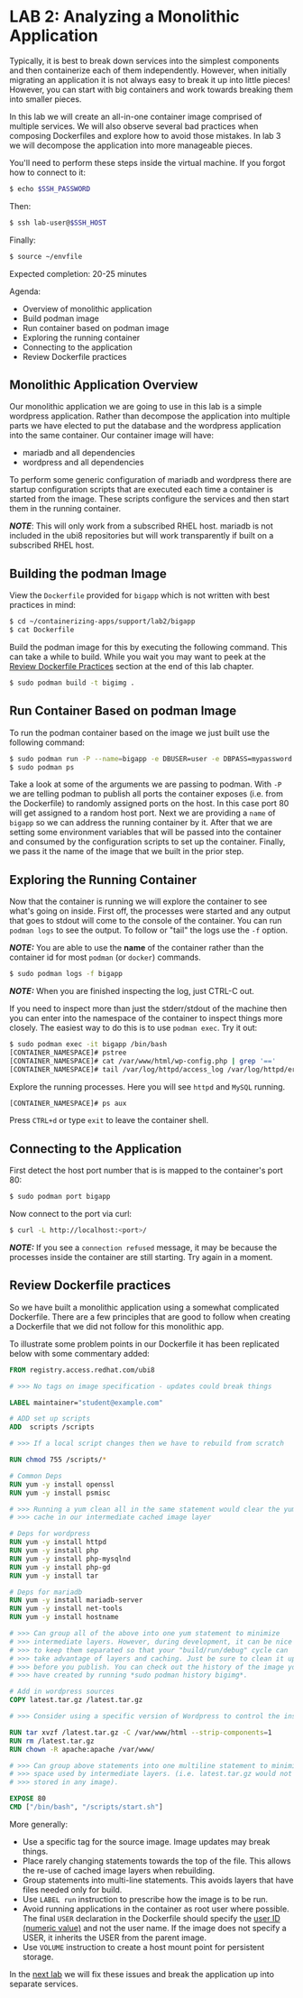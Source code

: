 # LAB 2: Analyzing a Monolithic Application

Typically, it is best to break down services into the simplest components and
then containerize each of them independently. However, when initially migrating
an application it is not always easy to break it up into little pieces! However,
you can start with big containers and work towards breaking them into smaller
pieces.

In this lab we will create an all-in-one container image comprised of multiple
services. We will also observe several bad practices when composing Dockerfiles
and explore how to avoid those mistakes. In lab 3 we will decompose the
application into more manageable pieces.

You'll need to perform these steps inside the virtual machine. If you forgot how
to connect to it:

```bash
$ echo $SSH_PASSWORD
```

Then:

```bash
$ ssh lab-user@$SSH_HOST
```

Finally:

```bash
$ source ~/envfile
```

Expected completion: 20-25 minutes

Agenda:

* Overview of monolithic application
* Build podman image
* Run container based on podman image
* Exploring the running container
* Connecting to the application
* Review Dockerfile practices

## Monolithic Application Overview

Our monolithic application we are going to use in this lab is a simple wordpress
application. Rather than decompose the application into multiple parts we have
elected to put the database and the wordpress application into the same
container. Our container image will have:

* mariadb and all dependencies
* wordpress and all dependencies

To perform some generic configuration of mariadb and wordpress there are startup
configuration scripts that are executed each time a container is started from
the image. These scripts configure the services and then start them in the
running container.

**_NOTE_**: This will only work from a subscribed RHEL host. mariadb is not
included in the ubi8 repositories but will work transparently if
built on a subscribed RHEL host.

## Building the podman Image

View the `Dockerfile` provided for `bigapp` which is not written with best
practices in mind:

```bash
$ cd ~/containerizing-apps/support/lab2/bigapp
$ cat Dockerfile
```

Build the podman image for this by executing the following command. This can
take a while to build. While you wait you may want to peek at the [Review
Dockerfile Practices](#review-dockerfile-practices) section at the end of this
lab chapter.

```bash
$ sudo podman build -t bigimg .
```

## Run Container Based on podman Image

To run the podman container based on the image we just built use the following
command:

```bash
$ sudo podman run -P --name=bigapp -e DBUSER=user -e DBPASS=mypassword -e DBNAME=mydb -d bigimg
$ sudo podman ps
```

Take a look at some of the arguments we are passing to podman. With `-P` we are
telling podman to publish all ports the container exposes (i.e. from the
Dockerfile) to randomly assigned ports on the host. In this case port 80 will
get assigned to a random host port. Next we are providing a ```name``` of
```bigapp``` so we can address the running container by it. After that we are
setting some environment variables that will be passed into the container and
consumed by the configuration scripts to set up the container. Finally, we pass
it the name of the image that we built in the prior step.

## Exploring the Running Container

Now that the container is running we will explore the container to see what's
going on inside. First off, the processes were started and any output that goes
to stdout will come to the console of the container. You can run `podman logs`
to see the output. To follow or "tail" the logs use the `-f` option.

**_NOTE:_** You are able to use the **name** of the container rather than the
container id for most `podman` (or `docker`) commands.

```bash
$ sudo podman logs -f bigapp
```

**_NOTE:_** When you are finished inspecting the log, just CTRL-C out.

If you need to inspect more than just the stderr/stdout of the machine then you
can enter into the namespace of the container to inspect things more closely.
The easiest way to do this is to use `podman exec`. Try it out:

```bash
$ sudo podman exec -it bigapp /bin/bash
[CONTAINER_NAMESPACE]# pstree
[CONTAINER_NAMESPACE]# cat /var/www/html/wp-config.php | grep '=='
[CONTAINER_NAMESPACE]# tail /var/log/httpd/access_log /var/log/httpd/error_log /var/log/mariadb/mariadb.log
```

Explore the running processes.  Here you will see `httpd` and `MySQL` running.

```bash
[CONTAINER_NAMESPACE]# ps aux
```

Press `CTRL+d` or type `exit` to leave the container shell.

## Connecting to the Application

First detect the host port number that is is mapped to the container's port 80:

```bash
$ sudo podman port bigapp
```

Now connect to the port via curl:
```bash
$ curl -L http://localhost:<port>/
```

**_NOTE:_** If you see a `connection refused` message, it may be because the
processes inside the container are still starting. Try again in a moment.

## Review Dockerfile practices

So we have built a monolithic application using a somewhat complicated
Dockerfile. There are a few principles that are good to follow when creating a
Dockerfile that we did not follow for this monolithic app.

To illustrate some problem points in our Dockerfile it has been replicated below
with some commentary added:

```dockerfile
FROM registry.access.redhat.com/ubi8

# >>> No tags on image specification - updates could break things

LABEL maintainer="student@example.com"

# ADD set up scripts
ADD  scripts /scripts

# >>> If a local script changes then we have to rebuild from scratch

RUN chmod 755 /scripts/*

# Common Deps
RUN yum -y install openssl
RUN yum -y install psmisc

# >>> Running a yum clean all in the same statement would clear the yum
# >>> cache in our intermediate cached image layer

# Deps for wordpress
RUN yum -y install httpd
RUN yum -y install php
RUN yum -y install php-mysqlnd
RUN yum -y install php-gd
RUN yum -y install tar

# Deps for mariadb
RUN yum -y install mariadb-server
RUN yum -y install net-tools
RUN yum -y install hostname

# >>> Can group all of the above into one yum statement to minimize
# >>> intermediate layers. However, during development, it can be nice
# >>> to keep them separated so that your "build/run/debug" cycle can
# >>> take advantage of layers and caching. Just be sure to clean it up
# >>> before you publish. You can check out the history of the image you
# >>> have created by running *sudo podman history bigimg*.

# Add in wordpress sources
COPY latest.tar.gz /latest.tar.gz

# >>> Consider using a specific version of Wordpress to control the installed version

RUN tar xvzf /latest.tar.gz -C /var/www/html --strip-components=1
RUN rm /latest.tar.gz
RUN chown -R apache:apache /var/www/

# >>> Can group above statements into one multiline statement to minimize
# >>> space used by intermediate layers. (i.e. latest.tar.gz would not be
# >>> stored in any image).

EXPOSE 80
CMD ["/bin/bash", "/scripts/start.sh"]
```

More generally:

* Use a specific tag for the source image. Image updates may break things.
* Place rarely changing statements towards the top of the file. This allows the
  re-use of cached image layers when rebuilding.
* Group statements into multi-line statements. This avoids layers that have
  files needed only for build.
* Use `LABEL run` instruction to prescribe how the image is to be run.
* Avoid running applications in the container as root user where possible. The
  final `USER` declaration in the Dockerfile should specify the [user ID
  (numeric
  value)](https://docs.openshift.com/container-platform/latest/creating_images/guidelines.html#openshift-specific-guidelines)
  and not the user name. If the image does not specify a USER, it inherits the
  USER from the parent image.
* Use `VOLUME` instruction to create a host mount point for persistent storage.

In the [next lab](../lab3/chapter3.md) we will fix these issues and break the
application up into separate services.

